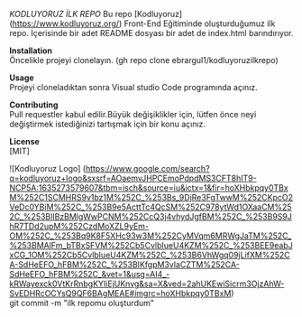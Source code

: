 *KODLUYORUZ İLK REPO*
Bu repo [Kodluyoruz] (https://www.kodluyoruz.org/) Front-End Eğitiminde oluşturduğumuz ilk repo. İçerisinde bir adet README dosyası bir adet de index.html barındırıyor.

**Installation** <br>
Öncelikle projeyi clonelayın. (gh repo clone ebrargul1/kodluyoruzilkrepo)

**Usage** <br>
Projeyi cloneladıktan sonra Visual studio Code programında açınız.

**Contributing** <br>
Pull requestler kabul edilir.Büyük değişiklikler için, lütfen önce neyi değiştirmek istediğinizi tartışmak için bir konu açınız.

**License** <br>
[MIT] 

![Kodluyoruz Logo] (https://www.google.com/search?q=kodluyoruz+logo&sxsrf=AOaemvJHPCEmoPdpdMS3CFT8hIT9-NCP5A:1635273579607&tbm=isch&source=iu&ictx=1&fir=hoXHbkpqy0TBxM%252C1SCMHRS9v1bz1M%252C_%253Bs_9DjRe3FgTwwM%252CKpcO2VeDc0YBiM%252C_%253B9e5ActtTc4QcSM%252C978ytWd1OXaaCM%252C_%253BIlBzBMlgWwPCNM%252CcQ3j4vhydJgfBM%252C_%253B9S9JhR7TDd2upM%252CzdMoXZL9yEm-OM%252C_%253Bq9K8F5XHc93w3M%252CyMVqm6MRWgJaTM%252C_%253BMAlFm_bTBxSFVM%252Cb5CvlbIueU4KZM%252C_%253BEE9eabJxCG_1OM%252Cb5CvlbIueU4KZM%252C_%253B6VhWgq09jLifXM%252CA-SdHeEFO_hFBM%252C_%253BIKfgpM3vlaCZTM%252CA-SdHeEFO_hFBM%252C_&vet=1&usg=AI4_-kRWayexck0VtKrRnbgKYIiEjUKnvg&sa=X&ved=2ahUKEwiSicrm3OjzAhW-SvEDHRcOCYsQ9QF6BAgMEAE#imgrc=hoXHbkpqy0TBxM) <br>
 git commit -m "ilk repomu oluşturdum"
